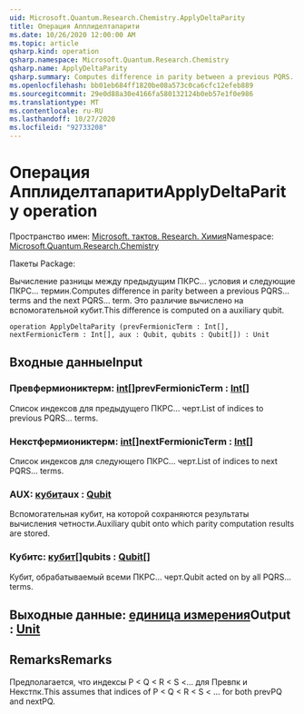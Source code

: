 ```yaml
---
uid: Microsoft.Quantum.Research.Chemistry.ApplyDeltaParity
title: Операция Апплиделтапарити
ms.date: 10/26/2020 12:00:00 AM
ms.topic: article
qsharp.kind: operation
qsharp.namespace: Microsoft.Quantum.Research.Chemistry
qsharp.name: ApplyDeltaParity
qsharp.summary: Computes difference in parity between a previous PQRS... terms and the next PQRS... term. This difference is computed on a auxiliary qubit.
ms.openlocfilehash: bb01eb684ff1820be08a573c0ca6cfc12efeb889
ms.sourcegitcommit: 29e0d88a30e4166fa580132124b0eb57e1f0e986
ms.translationtype: MT
ms.contentlocale: ru-RU
ms.lasthandoff: 10/27/2020
ms.locfileid: "92733208"
---
```

# <a name="applydeltaparity-operation"></a><span data-ttu-id="27c30-102">Операция Апплиделтапарити</span><span class="sxs-lookup"><span data-stu-id="27c30-102">ApplyDeltaParity operation</span></span>

<span data-ttu-id="27c30-103">Пространство имен: [Microsoft. тактов. Research. Химия](xref:Microsoft.Quantum.Research.Chemistry)</span><span class="sxs-lookup"><span data-stu-id="27c30-103">Namespace: [Microsoft.Quantum.Research.Chemistry](xref:Microsoft.Quantum.Research.Chemistry)</span></span>

<span data-ttu-id="27c30-104">Пакеты [](https://nuget.org/packages/)</span><span class="sxs-lookup"><span data-stu-id="27c30-104">Package: [](https://nuget.org/packages/)</span></span>


<span data-ttu-id="27c30-105">Вычисление разницы между предыдущим ПКРС... условия и следующие ПКРС... термин.</span><span class="sxs-lookup"><span data-stu-id="27c30-105">Computes difference in parity between a previous PQRS... terms and the next PQRS... term.</span></span> <span data-ttu-id="27c30-106">Это различие вычислено на вспомогательной кубит.</span><span class="sxs-lookup"><span data-stu-id="27c30-106">This difference is computed on a auxiliary qubit.</span></span>

```qsharp
operation ApplyDeltaParity (prevFermionicTerm : Int[], nextFermionicTerm : Int[], aux : Qubit, qubits : Qubit[]) : Unit
```


## <a name="input"></a><span data-ttu-id="27c30-107">Входные данные</span><span class="sxs-lookup"><span data-stu-id="27c30-107">Input</span></span>

### <a name="prevfermionicterm--int"></a><span data-ttu-id="27c30-108">Превфермиониктерм: [int](xref:microsoft.quantum.lang-ref.int)[]</span><span class="sxs-lookup"><span data-stu-id="27c30-108">prevFermionicTerm : [Int](xref:microsoft.quantum.lang-ref.int)[]</span></span>

<span data-ttu-id="27c30-109">Список индексов для предыдущего ПКРС... черт.</span><span class="sxs-lookup"><span data-stu-id="27c30-109">List of indices to previous PQRS... terms.</span></span>


### <a name="nextfermionicterm--int"></a><span data-ttu-id="27c30-110">Некстфермиониктерм: [int](xref:microsoft.quantum.lang-ref.int)[]</span><span class="sxs-lookup"><span data-stu-id="27c30-110">nextFermionicTerm : [Int](xref:microsoft.quantum.lang-ref.int)[]</span></span>

<span data-ttu-id="27c30-111">Список индексов для следующего ПКРС... черт.</span><span class="sxs-lookup"><span data-stu-id="27c30-111">List of indices to next PQRS... terms.</span></span>


### <a name="aux--qubit"></a><span data-ttu-id="27c30-112">AUX: [кубит](xref:microsoft.quantum.lang-ref.qubit)</span><span class="sxs-lookup"><span data-stu-id="27c30-112">aux : [Qubit](xref:microsoft.quantum.lang-ref.qubit)</span></span>

<span data-ttu-id="27c30-113">Вспомогательная кубит, на которой сохраняются результаты вычисления четности.</span><span class="sxs-lookup"><span data-stu-id="27c30-113">Auxiliary qubit onto which parity computation results are stored.</span></span>


### <a name="qubits--qubit"></a><span data-ttu-id="27c30-114">Кубитс: [кубит](xref:microsoft.quantum.lang-ref.qubit)[]</span><span class="sxs-lookup"><span data-stu-id="27c30-114">qubits : [Qubit](xref:microsoft.quantum.lang-ref.qubit)[]</span></span>

<span data-ttu-id="27c30-115">Кубит, обрабатываемый всеми ПКРС... черт.</span><span class="sxs-lookup"><span data-stu-id="27c30-115">Qubit acted on by all PQRS... terms.</span></span>



## <a name="output--unit"></a><span data-ttu-id="27c30-116">Выходные данные: [единица измерения](xref:microsoft.quantum.lang-ref.unit)</span><span class="sxs-lookup"><span data-stu-id="27c30-116">Output : [Unit](xref:microsoft.quantum.lang-ref.unit)</span></span>



## <a name="remarks"></a><span data-ttu-id="27c30-117">Remarks</span><span class="sxs-lookup"><span data-stu-id="27c30-117">Remarks</span></span>

<span data-ttu-id="27c30-118">Предполагается, что индексы P < Q < R < S <... для Превпк и Некстпк.</span><span class="sxs-lookup"><span data-stu-id="27c30-118">This assumes that indices of P < Q < R < S < ... for both prevPQ and nextPQ.</span></span>